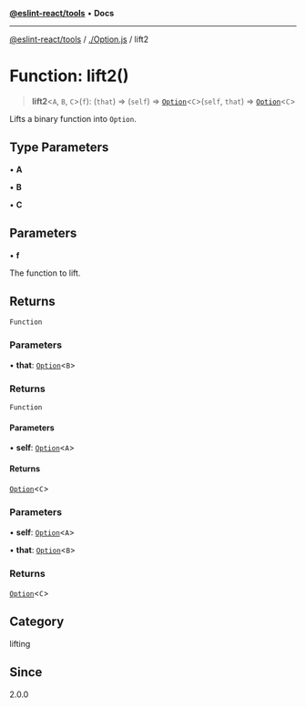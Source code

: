 [**@eslint-react/tools**](../../README.md) • **Docs**

***

[@eslint-react/tools](../../README.md) / [./Option.js](../README.md) / lift2

# Function: lift2()

> **lift2**\<`A`, `B`, `C`\>(`f`): (`that`) => (`self`) => [`Option`](../type-aliases/Option.md)\<`C`\>(`self`, `that`) => [`Option`](../type-aliases/Option.md)\<`C`\>

Lifts a binary function into `Option`.

## Type Parameters

• **A**

• **B**

• **C**

## Parameters

• **f**

The function to lift.

## Returns

`Function`

### Parameters

• **that**: [`Option`](../type-aliases/Option.md)\<`B`\>

### Returns

`Function`

#### Parameters

• **self**: [`Option`](../type-aliases/Option.md)\<`A`\>

#### Returns

[`Option`](../type-aliases/Option.md)\<`C`\>

### Parameters

• **self**: [`Option`](../type-aliases/Option.md)\<`A`\>

• **that**: [`Option`](../type-aliases/Option.md)\<`B`\>

### Returns

[`Option`](../type-aliases/Option.md)\<`C`\>

## Category

lifting

## Since

2.0.0
